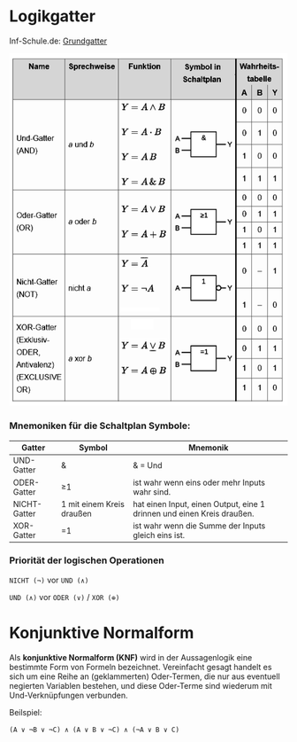# Logikgatter

Inf-Schule.de: [Grundgatter](https://schuljahr.inf-schule.de/2019-20/rechner/digitaltechnik/gatter)

<p align="center"><img src="Img/Gatter.png" width="1000"  title="Abb1:Gatter"></p>

### Mnemoniken für die Schaltplan Symbole:
| Gatter        | Symbol                    | Mnemonik                                                      |
|---------------|---------------------------|---------------------------------------------------------------|
| UND-Gatter    | &                         | & = Und                                                       |
| ODER-Gatter   | ≥1                        | ist wahr wenn eins oder mehr Inputs wahr sind.                |
| NICHT-Gatter  | 1 mit einem Kreis draußen | hat einen Input, einen Output, eine 1 drinnen und einen Kreis draußen. |
| XOR-Gatter    | =1                        | ist wahr wenn die Summe der Inputs gleich eins ist.           |


### Priorität der logischen Operationen

`NICHT (¬)` vor `UND (∧)`

`UND (∧)` vor `ODER (∨)` / `XOR (⊕)`


# Konjunktive Normalform
Als **konjunktive Normalform (KNF)** wird in der Aussagenlogik eine bestimmte Form von Formeln bezeichnet. Vereinfacht gesagt handelt es sich um eine Reihe an (geklammerten) Oder-Termen, die nur aus eventuell negierten Variablen bestehen, und diese Oder-Terme sind wiederum mit Und-Verknüpfungen verbunden.

Beilspiel:
```
(A ∨ ¬B ∨ ¬C) ∧ (A ∨ B ∨ ¬C) ∧ (¬A ∨ B ∨ C)
```


